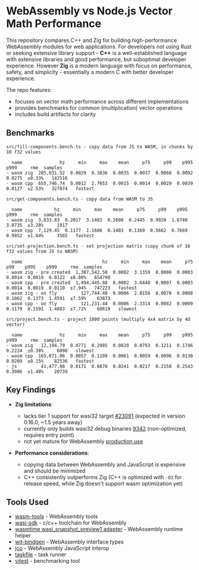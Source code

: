 # WebAssembly vs Node.js Vector Math Performance

This repository compares C++ and Zig for building high-performance WebAssembly modules for web applications. For developers not using Rust or seeking extensive library support - **C++** is a well-established language with extensive libraries and good performance, but suboptimal developer experience. However **Zig** is a modern language with focus on performance, safety, and simplicity - essentially a modern C with better developer experience.

The repo features:

- focuses on vector math performance across different implementations
- provides benchmarks for common (multiplication) vector operations
- includes build artifacts for clarity


## Benchmarks

```
src/fill-components.bench.ts - copy data from JS to WASM, in chunks by 10 f32 values

  name              hz     min     max    mean     p75     p99    p995    p999     rme  samples
· wasm zig  285,031.52  0.0029  0.3836  0.0035  0.0037  0.0068  0.0092  0.0275  ±0.33%   142516
· wasm cpp  655,746.74  0.0012  2.7653  0.0015  0.0014  0.0029  0.0039  0.0127  ±2.53%   327874   fastest
```

```
src/get-components.bench.ts - copy data from WASM to JS

  name            hz     min     max    mean     p75     p99    p995    p999     rme  samples
· wasm zig  3,833.83  0.2017  3.1483  0.2608  0.2445  0.9920  1.6740  3.0735  ±3.28%     1917
· wasm cpp  7,129.45  0.1177  1.1686  0.1403  0.1369  0.5662  0.7669  0.9852  ±1.64%     3565   fastest
```

```
src/set-projection.bench.ts - set projection matrix (copy chunk of 16 f32 values from JS to WASM)

  name                              hz     min     max    mean     p75     p99    p995    p999     rme  samples
· wasm zig - pre created  1,307,542.58  0.0002  3.1359  0.0008  0.0003  0.0014  0.0019  0.0122  ±8.00%   654790
· wasm cpp - pre created  1,494,445.88  0.0002  3.6448  0.0007  0.0003  0.0014  0.0019  0.0110  ±7.94%   747223   fastest
· wasm zig - on fly         127,744.48  0.0006  2.0156  0.0078  0.0008  0.1062  0.1373  1.4591  ±7.59%    63873
· wasm cpp - on fly         121,231.44  0.0006  2.3314  0.0082  0.0009  0.1179  0.1591  1.4883  ±7.72%    60619   slowest
```

```
src/project.bench.ts - project 1000 points (multiply 4x4 matrix by 4d vector)

  name              hz     min     max    mean     p75     p99    p995    p999     rme  samples
· wasm zig   12,194.79  0.0771  0.2985  0.0820  0.0793  0.1211  0.1746  0.2224  ±0.38%     6098   slowest
· wasm cpp  165,071.06  0.0057  0.1109  0.0061  0.0059  0.0096  0.0130  0.0209  ±0.15%    82536   fastest
· js         41,477.08  0.0171  0.6878  0.0241  0.0217  0.2158  0.2543  0.3006  ±1.48%    20739
```


## Key Findings

- **Zig limitations**:
  - lacks tier 1 support for wasi32 target [#23091](https://github.com/ziglang/zig/issues/2309) (expected in version 0.16.0, ~1.5 years away)
  - currently only builds wasi32 debug binaries [9342](https://github.com/ziglang/zig/issues/9342) (non-optimized, requires entry point)
  - not yet mature for WebAssembly [production use](https://github.com/ziglang/zig/issues?q=is%3Aissue%20state%3Aopen%20label%3Aarch-wasm)

- **Performance considerations**:
  - copying data between WebAssembly and JavaScript is expensive and should be minimized
  - C++ consistently outperforms Zig (C++ is optimized with `-O3` for release speed, while Zig doesn't support wasm optimization yet)


## Tools Used

- [wasm-tools](https://github.com/bytecodealliance/wasm-tools) - WebAssembly tools
- [wasi-sdk](https://github.com/webassembly/wasi-sdk) - c/c++ toolchain for WebAssembly
- [wasmtime wasi_snapshot_preview1 adapter](https://github.com/bytecodealliance/wasmtime) - WebAssembly runtime helper
- [wit-bindgen](https://github.com/bytecodealliance/wit-bindgen) - WebAssembly interface types
- [jco](https://github.com/bytecodealliance/jco) - WebAssembly JavaScript interop
- [taskfile](https://taskfile.dev) - task runner
- [vitest](https://vitest.dev) - benchmarking tool

